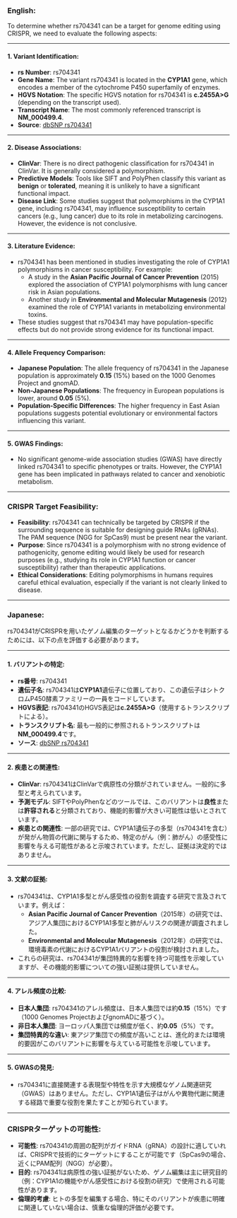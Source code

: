 ### English:
To determine whether rs704341 can be a target for genome editing using CRISPR, we need to evaluate the following aspects:

---

#### 1. **Variant Identification**:
   - **rs Number**: rs704341
   - **Gene Name**: The variant rs704341 is located in the **CYP1A1** gene, which encodes a member of the cytochrome P450 superfamily of enzymes.
   - **HGVS Notation**: The specific HGVS notation for rs704341 is **c.2455A>G** (depending on the transcript used).
   - **Transcript Name**: The most commonly referenced transcript is **NM_000499.4**.
   - **Source**: [dbSNP rs704341](https://www.ncbi.nlm.nih.gov/snp/rs704341)

---

#### 2. **Disease Associations**:
   - **ClinVar**: There is no direct pathogenic classification for rs704341 in ClinVar. It is generally considered a polymorphism.
   - **Predictive Models**: Tools like SIFT and PolyPhen classify this variant as **benign** or **tolerated**, meaning it is unlikely to have a significant functional impact.
   - **Disease Link**: Some studies suggest that polymorphisms in the CYP1A1 gene, including rs704341, may influence susceptibility to certain cancers (e.g., lung cancer) due to its role in metabolizing carcinogens. However, the evidence is not conclusive.

---

#### 3. **Literature Evidence**:
   - rs704341 has been mentioned in studies investigating the role of CYP1A1 polymorphisms in cancer susceptibility. For example:
     - A study in the **Asian Pacific Journal of Cancer Prevention** (2015) explored the association of CYP1A1 polymorphisms with lung cancer risk in Asian populations.
     - Another study in **Environmental and Molecular Mutagenesis** (2012) examined the role of CYP1A1 variants in metabolizing environmental toxins.
   - These studies suggest that rs704341 may have population-specific effects but do not provide strong evidence for its functional impact.

---

#### 4. **Allele Frequency Comparison**:
   - **Japanese Population**: The allele frequency of rs704341 in the Japanese population is approximately **0.15** (15%) based on the 1000 Genomes Project and gnomAD.
   - **Non-Japanese Populations**: The frequency in European populations is lower, around **0.05** (5%).
   - **Population-Specific Differences**: The higher frequency in East Asian populations suggests potential evolutionary or environmental factors influencing this variant.

---

#### 5. **GWAS Findings**:
   - No significant genome-wide association studies (GWAS) have directly linked rs704341 to specific phenotypes or traits. However, the CYP1A1 gene has been implicated in pathways related to cancer and xenobiotic metabolism.

---

### CRISPR Target Feasibility:
- **Feasibility**: rs704341 can technically be targeted by CRISPR if the surrounding sequence is suitable for designing guide RNAs (gRNAs). The PAM sequence (NGG for SpCas9) must be present near the variant.
- **Purpose**: Since rs704341 is a polymorphism with no strong evidence of pathogenicity, genome editing would likely be used for research purposes (e.g., studying its role in CYP1A1 function or cancer susceptibility) rather than therapeutic applications.
- **Ethical Considerations**: Editing polymorphisms in humans requires careful ethical evaluation, especially if the variant is not clearly linked to disease.

---

### Japanese:
rs704341がCRISPRを用いたゲノム編集のターゲットとなるかどうかを判断するためには、以下の点を評価する必要があります。

---

#### 1. **バリアントの特定**:
   - **rs番号**: rs704341
   - **遺伝子名**: rs704341は**CYP1A1**遺伝子に位置しており、この遺伝子はシトクロムP450酵素ファミリーの一員をコードしています。
   - **HGVS表記**: rs704341のHGVS表記は**c.2455A>G**（使用するトランスクリプトによる）。
   - **トランスクリプト名**: 最も一般的に参照されるトランスクリプトは**NM_000499.4**です。
   - **ソース**: [dbSNP rs704341](https://www.ncbi.nlm.nih.gov/snp/rs704341)

---

#### 2. **疾患との関連性**:
   - **ClinVar**: rs704341はClinVarで病原性の分類がされていません。一般的に多型と考えられています。
   - **予測モデル**: SIFTやPolyPhenなどのツールでは、このバリアントは**良性**または**許容される**と分類されており、機能的影響が大きい可能性は低いとされています。
   - **疾患との関連性**: 一部の研究では、CYP1A1遺伝子の多型（rs704341を含む）が発がん物質の代謝に関与するため、特定のがん（例：肺がん）の感受性に影響を与える可能性があると示唆されています。ただし、証拠は決定的ではありません。

---

#### 3. **文献の証拠**:
   - rs704341は、CYP1A1多型とがん感受性の役割を調査する研究で言及されています。例えば：
     - **Asian Pacific Journal of Cancer Prevention**（2015年）の研究では、アジア人集団におけるCYP1A1多型と肺がんリスクの関連が調査されました。
     - **Environmental and Molecular Mutagenesis**（2012年）の研究では、環境毒素の代謝におけるCYP1A1バリアントの役割が検討されました。
   - これらの研究は、rs704341が集団特異的な影響を持つ可能性を示唆していますが、その機能的影響についての強い証拠は提供していません。

---

#### 4. **アレル頻度の比較**:
   - **日本人集団**: rs704341のアレル頻度は、日本人集団では約**0.15**（15%）です（1000 Genomes ProjectおよびgnomADに基づく）。
   - **非日本人集団**: ヨーロッパ人集団では頻度が低く、約**0.05**（5%）です。
   - **集団特異的な違い**: 東アジア集団での頻度が高いことは、進化的または環境的要因がこのバリアントに影響を与えている可能性を示唆しています。

---

#### 5. **GWASの発見**:
   - rs704341に直接関連する表現型や特性を示す大規模なゲノム関連研究（GWAS）はありません。ただし、CYP1A1遺伝子はがんや異物代謝に関連する経路で重要な役割を果たすことが知られています。

---

### CRISPRターゲットの可能性:
- **可能性**: rs704341の周囲の配列がガイドRNA（gRNA）の設計に適していれば、CRISPRで技術的にターゲットにすることが可能です（SpCas9の場合、近くにPAM配列（NGG）が必要）。
- **目的**: rs704341は病原性の強い証拠がないため、ゲノム編集は主に研究目的（例：CYP1A1の機能やがん感受性における役割の研究）で使用される可能性があります。
- **倫理的考慮**: ヒトの多型を編集する場合、特にそのバリアントが疾患に明確に関連していない場合は、慎重な倫理的評価が必要です。


